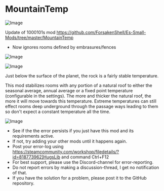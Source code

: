 # MountainTemp

![Image](https://i.imgur.com/buuPQel.png)

Update of 1000101s mod
https://github.com/ForsakenShell/Es-Small-Mods/tree/master/MountainTemp

- Now ignores rooms defined by embrasures/fences

![Image](https://i.imgur.com/pufA0kM.png)

	
![Image](https://i.imgur.com/Z4GOv8H.png)

Just below the surface of the planet, the rock is a fairly stable temperature. 

This mod stabilizes rooms with any portion of a natural roof to either the seasonal average, annual average or a fixed point temperature (configurable in the settings). 
The more and thicker the natural roof, the more it will move towards this temperature. 
Extreme temperatures can still effect rooms deep underground through the passage ways leading to them so don't expect a constant temperature all the time.

![Image](https://i.imgur.com/PwoNOj4.png)



-  See if the the error persists if you just have this mod and its requirements active.
-  If not, try adding your other mods until it happens again.
-  Post your error-log using https://steamcommunity.com/workshop/filedetails/?id=818773962]HugsLib and command Ctrl+F12
-  For best support, please use the Discord-channel for error-reporting.
-  Do not report errors by making a discussion-thread, I get no notification of that.
-  If you have the solution for a problem, please post it to the GitHub repository.




